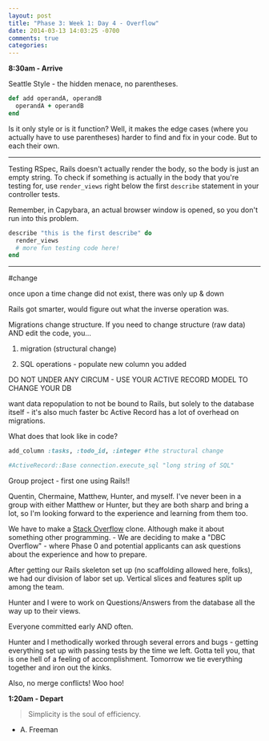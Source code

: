 ```yaml
---
layout: post
title: "Phase 3: Week 1: Day 4 - Overflow"
date: 2014-03-13 14:03:25 -0700
comments: true
categories: 
---
```

**8:30am - Arrive**

Seattle Style - the hidden menace, no parentheses.

```ruby 
def add operandA, operandB
  operandA + operandB
end
```

Is it only style or is it function? Well, it makes the edge cases (where you actually have to use parentheses) harder to find and fix in your code. But to each their own.

---

Testing RSpec, Rails doesn't actually render the body, so the body is just an empty string. To check if something is actually in the body that you're testing for, use `render_views` right below the first `describe` statement in your controller tests.

Remember, in Capybara, an actual browser window is opened, so you don't run into this problem.

```ruby
describe "this is the first describe" do
  render_views
  # more fun testing code here!
end
```

---

\#change

once upon a time change did not exist, there was only up & down

Rails got smarter, would figure out what the inverse operation was.

Migrations change structure. If you need to change structure (raw data) AND edit the code, you...

1) migration (structural change)

2) SQL operations - populate new column you added

DO NOT UNDER ANY CIRCUM - USE YOUR ACTIVE RECORD MODEL TO CHANGE YOUR DB

want data repopulation to not be bound to Rails, but solely to the database itself - it's also much faster bc Active Record has a lot of overhead on migrations.

What does that look like in code?

```ruby
add_column :tasks, :todo_id, :integer #the structural change

#ActiveRecord::Base connection.execute_sql "long string of SQL"
```

Group project - first one using Rails!! 

Quentin, Chermaine, Matthew, Hunter, and myself. I've never been in a group with either Matthew or Hunter, but they are both sharp and bring a lot, so I'm looking forward to the experience and learning from them too.

We have to make a [Stack Overflow](http:/www.stackoverflow.com/questions) clone. Although make it about something other programming. - We are deciding to make a "DBC Overflow" - where Phase 0 and potential applicants can ask questions about the experience and how to prepare.

After getting our Rails skeleton set up (no scaffolding allowed here, folks), we had our division of labor set up. Vertical slices and features split up among the team.

Hunter and I were to work on Questions/Answers from the database all the way up to their views.

Everyone committed early AND often.

Hunter and I methodically worked through several errors and bugs - getting everything set up with passing tests by the time we left.  Gotta tell you, that is one hell of a feeling of accomplishment. Tomorrow we tie everything together and iron out the kinks.

Also, no merge conflicts! Woo hoo!


**1:20am - Depart**

>Simplicity is the soul of efficiency.  
- A. Freeman